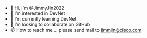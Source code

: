 - 👋 Hi, I’m @JimmyJin2022
- 👀 I’m interested in DevNet
- 🌱 I’m currently learning DevNet
- 💞️ I’m looking to collaborate on GitHub
- 📫 How to reach me ... please send mail to jimmjin@cisco.com

<!---
JimmyJin2022/JimmyJin2022 is a ✨ special ✨ repository because its `README.md` (this file) appears on your GitHub profile.
You can click the Preview link to take a look at your changes.
--->
